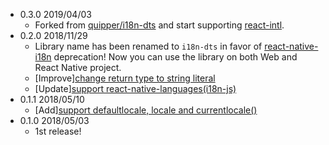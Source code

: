 - 0.3.0 2019/04/03
  - Forked from [quipper/i18n-dts](https://github.com/quipper/i18n-dts) and start supporting [react-intl](https://github.com/yahoo/react-intl).
- 0.2.0 2018/11/29
  - Library name has been renamed to `i18n-dts` in favor of [react-native-i18n](https://github.com/AlexanderZaytsev/react-native-i18n) deprecation! Now you can use the library on both Web and React Native project.
  - [Improve][change return type to string literal ](https://github.com/quipper/i18n-dts/pull/7)
  - [Update][support react-native-languages(i18n-js)](https://github.com/quipper/i18n-dts/pull/6)
- 0.1.1 2018/05/10
  - [Add][support defaultlocale, locale and currentlocale()](https://github.com/quipper/i18n-dts/pull/3)
- 0.1.0 2018/05/03
  - 1st release!
